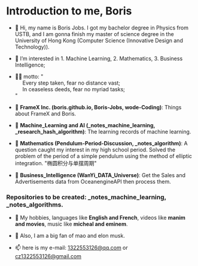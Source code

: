 # Introduction to me, Boris
- 👋 Hi, my name is Boris Jobs. I got my bachelor degree in Physics from USTB, and I am gonna finish my master of science degree in the University of Hong Kong (Computer Science (Innovative Design and Technology)).

- 👀 I’m interested in 1. Machine Learning, 2. Mathematics, 3. Business Intelligence;


- 👨‍🚀 motto: "  
&nbsp;&nbsp;&nbsp;&nbsp; Every step taken, fear no distance vast;  
&nbsp;&nbsp;&nbsp;&nbsp; In ceaseless deeds, fear no myriad tasks;  
"

- 🚀 **FrameX Inc. (boris.github.io, Boris-Jobs, wode-Coding)**: Things about FrameX and Boris.

- 🚀 **Machine_Learning and AI (_notes_machine_learning, _research_hash_algorithm)**: The learning records of machine learning.

- 🚀 **Mathematics (Pendulum-Period-Discussion, _notes_algorithm)**: A question caught my interest in my high school period. Solved the problem of the period of a simple pendulum using the method of elliptic integration. "椭圆积分与单摆周期"

- 🚀 **Business_Intelligence (WanYi_DATA_Universe)**: Get the Sales and Advertisements data from OceanengineAPI then process them.


### Repositories to be created: **_notes_machine_learning**, **_notes_algorithms**.



- 💞️ My hobbies, languages like **English and French**, videos like **manim and movies**, music like **micheal and eminem**.

- 💞️ Also, I am a big fan of mao and elon musk.

- 📫 here is my e-mail: 1322553126@qq.com or cz1322553126@gmail.com

<!---
Boris-Jobs/Boris-Jobs is a ✨ special ✨ repository because its `README.md` (this file) appears on your GitHub profile.
You can click the Preview link to take a look at your changes.
--->




